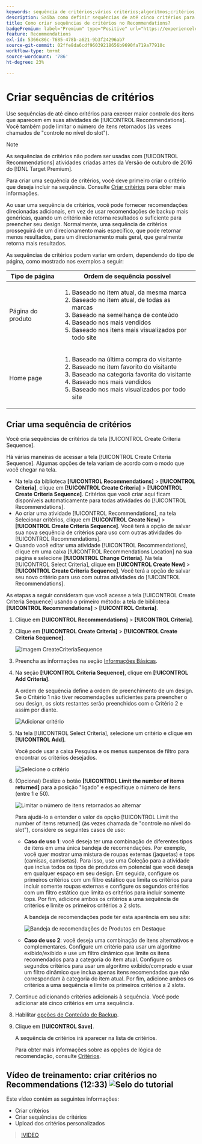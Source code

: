 ```yaml
---
keywords: sequência de critérios;vários critérios;algoritmos;critérios;critérios de recomendações;sequência;número limite de itens retornados;controle de nível de slot;slot
description: Saiba como definir sequências de até cinco critérios para exercer maior controle dos itens que aparecem em suas atividades do Adobe [!DNL Target] Recommendations.
title: Como criar sequências de critérios no Recommendations?
badgePremium: label="Premium" type="Positive" url="https://experienceleague.adobe.com/docs/target/using/introduction/intro.html?lang=pt-BR#premium newtab=true" tooltip="Consulte o que está incluído no Target Premium."
feature: Recommendations
exl-id: 5366c86c-7685-478b-a621-9b3f24296ab7
source-git-commit: 02ffe8da6cdf96039218656b9690fa719a77910c
workflow-type: tm+mt
source-wordcount: '786'
ht-degree: 23%

---
```


# Criar sequências de critérios

Use sequências de até cinco critérios para exercer maior controle dos itens que aparecem em suas atividades de [!UICONTROL Recommendations]. Você também pode limitar o número de itens retornados (às vezes chamados de &quot;controle no nível do slot&quot;).

>[!NOTE]
>
>As sequências de critérios não podem ser usadas com [!UICONTROL Recommendations] atividades criadas antes da Versão de outubro de 2016 do [!DNL Target Premium].

Para criar uma sequência de critérios, você deve primeiro criar o critério que deseja incluir na sequência. Consulte [Criar critérios](/help/main/c-recommendations/c-algorithms/create-new-algorithm.md) para obter mais informações.

Ao usar uma sequência de critérios, você pode fornecer recomendações direcionadas adicionais, em vez de usar recomendações de backup mais genéricas, quando um critério não retorna resultados o suficiente para preencher seu design. Normalmente, uma sequência de critérios prosseguirá de um direcionamento mais específico, que pode retornar menos resultados, para um direcionamento mais geral, que geralmente retorna mais resultados.

As sequências de critérios podem variar em ordem, dependendo do tipo de página, como mostrado nos exemplos a seguir:

| Tipo de página | Ordem de sequência possível |
| --- | --- |
| Página do produto | <ol><li>Baseado no item atual, da mesma marca</li><li>Baseado no item atual, de todas as marcas</li><li>Baseado na semelhança de conteúdo</li><li>Baseado nos mais vendidos</li><li>Baseado nos itens mais visualizados por todo site</li></ol> |
| Home page | <ol><li>Baseado na última compra do visitante </li><li>Baseado no item favorito do visitante</li><li>Baseado na categoria favorita do visitante</li><li>Baseado nos mais vendidos</li><li>Baseado nos mais visualizados por todo site</li></ol> |

## Criar uma sequência de critérios

Você cria sequências de critérios da tela [!UICONTROL Create Criteria Sequence].

Há várias maneiras de acessar a tela [!UICONTROL Create Criteria Sequence]. Algumas opções de tela variam de acordo com o modo que você chegar na tela.

* Na tela da biblioteca **[!UICONTROL Recommendations]** > **[!UICONTROL Criteria]**, clique em **[!UICONTROL Create Criteria]** > **[!UICONTROL Create Criteria Sequence]**. Critérios que você criar aqui ficam disponíveis automaticamente para todas atividades do [!UICONTROL Recommendations].
* Ao criar uma atividade [!UICONTROL Recommendations], na tela Selecionar critérios, clique em **[!UICONTROL Create New]** > **[!UICONTROL Create Criteria Sequence]**. Você terá a opção de salvar sua nova sequência de critérios para uso com outras atividades do [!UICONTROL Recommendations].
* Quando você editar uma atividade [!UICONTROL Recommendations], clique em uma caixa [!UICONTROL Recommendations Location] na sua página e selecione **[!UICONTROL Change Criteria]**. Na tela [!UICONTROL Select Criteria], clique em **[!UICONTROL Create New]** > **[!UICONTROL Create Criteria Sequence]**. Você terá a opção de salvar seu novo critério para uso com outras atividades do [!UICONTROL Recommendations].

As etapas a seguir consideram que você acesse a tela [!UICONTROL Create Criteria Sequence] usando o primeiro método: a tela de biblioteca **[!UICONTROL Recommendations]** > **[!UICONTROL Criteria]**.

1. Clique em **[!UICONTROL Recommendations]** > **[!UICONTROL Criteria]**.

1. Clique em **[!UICONTROL Create Criteria]** > **[!UICONTROL Create Criteria Sequence]**.

   ![Imagem CreateCriteriaSequence](assets/CreateCriteriaSequence.png)

1. Preencha as informações na seção [Informações Básicas](/help/main/c-recommendations/c-algorithms/create-new-algorithm.md#info).

1. Na seção **[!UICONTROL Criteria Sequence]**, clique em **[!UICONTROL Add Criteria]**.

   A ordem de sequência define a ordem de preenchimento de um design. Se o Critério 1 não tiver recomendações suficientes para preencher o seu design, os slots restantes serão preenchidos com o Critério 2 e assim por diante.

   ![Adicionar critério](/help/main/c-recommendations/c-algorithms/assets/add-criteria.png)

1. Na tela [!UICONTROL Select Criteria], selecione um critério e clique em **[!UICONTROL Add]**.

   Você pode usar a caixa Pesquisa e os menus suspensos de filtro para encontrar os critérios desejados.

   ![Selecione o critério](/help/main/c-recommendations/c-algorithms/assets/select-criteria.png)

1. (Opcional) Deslize o botão **[!UICONTROL Limit the number of items returned]** para a posição &quot;ligado&quot; e especifique o número de itens (entre 1 e 50).

   ![Limitar o número de itens retornados ao alternar](/help/main/c-recommendations/c-algorithms/assets/limit-number.png)

   Para ajudá-lo a entender o valor da opção [!UICONTROL Limit the number of items returned] (às vezes chamada de &quot;controle no nível do slot&quot;), considere os seguintes casos de uso:

   * **Caso de uso 1**: você deseja ter uma combinação de diferentes tipos de itens em uma única bandeja de recomendações. Por exemplo, você quer mostrar uma mistura de roupas externas (jaquetas) e tops (camisas, camisetas). Para isso, use uma Coleção para a atividade que inclua todos os tipos de produtos em potencial que você deseja em qualquer espaço em seu design. Em seguida, configure os primeiros critérios com um filtro estático que limita os critérios para incluir somente roupas externas e configure os segundos critérios com um filtro estático que limita os critérios para incluir somente tops. Por fim, adicione ambos os critérios a uma sequência de critérios e limite os primeiros critérios a 2 slots.

     A bandeja de recomendações pode ter esta aparência em seu site:

     ![Bandeja de recomendações de Produtos em Destaque](/help/main/c-recommendations/c-algorithms/assets/featured-products.png)

   * **Caso de uso 2**: você deseja uma combinação de itens alternativos e complementares. Configure um critério para usar um algoritmo exibido/exibido e use um filtro dinâmico que limite os itens recomendados para a categoria do item atual. Configure os segundos critérios para usar um algoritmo exibido/comprado e usar um filtro dinâmico que inclua apenas itens recomendados que não correspondam à categoria do item atual. Por fim, adicione ambos os critérios a uma sequência e limite os primeiros critérios a 2 slots.

1. Continue adicionando critérios adicionais à sequência. Você pode adicionar até cinco critérios em uma sequência.

1. Habilitar [opções de Conteúdo de Backup](/help/main/c-recommendations/c-algorithms/create-new-algorithm.md#content).

1. Clique em **[!UICONTROL Save]**.

   A sequência de critérios irá aparecer na lista de critérios.

   Para obter mais informações sobre as opções de lógica de recomendação, consulte [Critérios](/help/main/c-recommendations/c-algorithms/algorithms.md).

## Vídeo de treinamento: criar critérios no Recommendations (12:33) ![Selo do tutorial](/help/main/assets/tutorial.png)

Este vídeo contém as seguintes informações:

* Criar critérios
* Criar sequências de critérios
* Upload dos critérios personalizados

>[!VIDEO](https://video.tv.adobe.com/v/35374?quality=12&captions=por_br)
